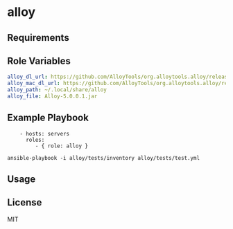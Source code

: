 alloy
=====

Requirements
------------

Role Variables
--------------
```yaml
alloy_dl_url: https://github.com/AlloyTools/org.alloytools.alloy/releases/download/v5.0.0.1/Alloy-5.0.0.1.jar
alloy_mac_dl_url: https://github.com/AlloyTools/org.alloytools.alloy/releases/download/v5.0.0.1/Alloy-5.0.0.1.pkg
alloy_path: ~/.local/share/alloy
alloy_file: Alloy-5.0.0.1.jar
```

Example Playbook
----------------

```
    - hosts: servers
      roles:
         - { role: alloy }
```

```
ansible-playbook -i alloy/tests/inventory alloy/tests/test.yml
```

Usage
-----

License
-------

MIT

